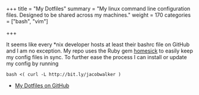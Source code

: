 +++
title = "My Dotfiles"
summary = "My linux command line configuration files. Designed to be shared across my machines."
weight = 170
categories = ["bash", "vim"]

+++

It seems like every \*nix developer hosts at least their bashrc file on GitHub
and I am no exception. My repo uses the Ruby gem [homesick][homesick] to easily
keep my config files in sync. To further ease the process I can install or
update my config by running

```
bash <( curl -L http://bit.ly/jacobwalker )
```

* [My Dotfiles on GitHub][source]

[source]: https://github.com/jcbwlkr/mydotfiles
[homesick]: https://github.com/technicalpickles/homesick
